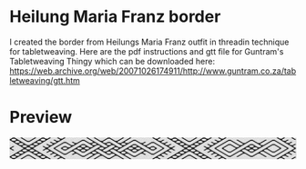 # Heilung Maria Franz border

I created the border from Heilungs Maria Franz outfit in threadin technique for tabletweaving.
Here are the pdf instructions and gtt file for Guntram's Tabletweaving Thingy which can be downloaded here: https://web.archive.org/web/20071026174911/http://www.guntram.co.za/tabletweaving/gtt.htm

# Preview
![Preview](preview.png?raw=true "Preview")
